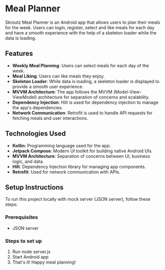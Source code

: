 # Meal Planner

Skroutz Meal Planner is an Android app that allows users to plan their meals for the week. Users can login, register, select and like meals for each day and have a smooth experience with the help of a skeleton loader while the data is loading.

## Features

- **Weekly Meal Planning**: Users can select meals for each day of the week.
- **Meal Liking**: Users can like meals they enjoy.
- **Skeleton Loader**: While data is loading, a skeleton loader is displayed to provide a smooth user experience.
- **MVVM Architecture**: The app follows the MVVM (Model-View-ViewModel) architecture for separation of concerns and scalability.
- **Dependency Injection**: Hilt is used for dependency injection to manage the app's dependencies.
- **Network Communication**: Retrofit is used to handle API requests for fetching meals and user interactions.

## Technologies Used

- **Kotlin**: Programming language used for the app.
- **Jetpack Compose**: Modern UI toolkit for building native Android UIs.
- **MVVM Architecture**: Separation of concerns between UI, business logic, and data.
- **Hilt**: Dependency Injection library for managing app components.
- **Retrofit**: Used for network communication with APIs.

## Setup Instructions

To run this project locally with mock server (JSON server), follow these steps:

### Prerequisites
- JSON server

### Steps to set up

1. Run node server.js
2. Start Android app
3. That's it! Happy meal planning!
